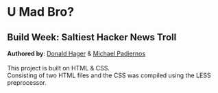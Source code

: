# U Mad Bro? <br>
## Build Week: Saltiest Hacker News Troll 
**Authored by**: [Donald Hager](https://github.com/b1zz3)  & [Michael Padiernos](https://github.com/mppadiernos)
<br>
<br>
This project is built on HTML & CSS.<br>
Consisting of two HTML files and the CSS was compiled using the LESS preprocessor.
